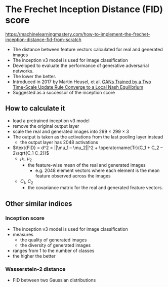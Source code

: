 # The Frechet Inception Distance (FID) score

https://machinelearningmastery.com/how-to-implement-the-frechet-inception-distance-fid-from-scratch

- The distance between feature vectors calculated for real and generated images
- The inception v3 model is used for image classification
- Developed to evaluate the performance of generative adversarial networks.
- The lower the better.
- Introduced in 2017 by Martin Heusel, et al. [GANs Trained by a Two Time-Scale Update Rule Converge to a Local Nash Equilibrium](https://arxiv.org/abs/1706.08500)
- Suggested as a successor of the inception score

## How to calculate it

- load a pretrained inception v3 model
- remove the original output layer
- scale the real and generated images into 299 × 299 × 3
- The output is taken as the activations from the last pooling layer instead
  - the output layer has 2048 activations
- $\text{FID} = d^2 = ||\mu_1 – \mu_2||^2 + \operatorname{Tr}(C_1 + C_2 – 2\sqrt{C_1 C_2})$
  - $\mu_1$, $\mu_2$
    - the feature-wise mean of the real and generated images
      - e.g. 2048 element vectors where each element is the mean feature observed across the images
  - $C_1$, $C_2$
    - the covariance matrix for the real and generated feature vectors.

## Other similar indices

### Inception score

- The inception v3 model is used for image classification
- measures
  - the quality of generated images
  - the diversity of generated images
- ranges from 1 to the number of classes
- the higher the better

### Wasserstein-2 distance

- FID between two Gaussian distributions

